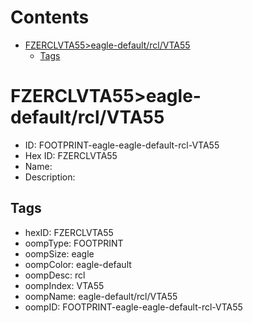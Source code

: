 



Contents
========

* [FZERCLVTA55>eagle-default/rcl/VTA55](#fzerclvta55eagle-defaultrclvta55)
	* [Tags](#tags)

# FZERCLVTA55>eagle-default/rcl/VTA55

- ID: FOOTPRINT-eagle-eagle-default-rcl-VTA55
- Hex ID: FZERCLVTA55
- Name: 
- Description: 

## Tags

- hexID: FZERCLVTA55
- oompType: FOOTPRINT
- oompSize: eagle
- oompColor: eagle-default
- oompDesc: rcl
- oompIndex: VTA55
- oompName: eagle-default/rcl/VTA55
- oompID: FOOTPRINT-eagle-eagle-default-rcl-VTA55
